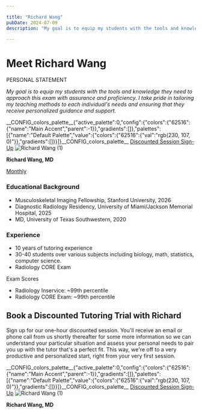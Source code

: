 ```yaml
---

title: "Richard Wang"
pubDate: 2024-07-09
description: "My goal is to equip my students with the tools and knowledge they need to approach this exam with assurance and proficiency. I take pride in tailoring my t"

---
```



# Meet Richard Wang

PERSONAL STATEMENT

_My goal is to equip my students with the tools and knowledge they need to approach this exam with assurance and proficiency. I take pride in tailoring my teaching methods to each individual's needs and ensuring that they receive personalized guidance and support._

\_\_CONFIG\_colors\_palette\_\_{"active\_palette":0,"config":{"colors":{"62516":{"name":"Main Accent","parent":-1}},"gradients":\[\]},"palettes":\[{"name":"Default Palette","value":{"colors":{"62516":{"val":"rgb(230, 107, 0)"}},"gradients":\[\]}}\]}\_\_CONFIG\_colors\_palette\_\_ [Discounted Session Sign-Up](/purchase-discounted-session/) ![](https://i2xfwztd2ksbegse.public.blob.vercel-storage.com/wp/2024/07/Richard-Wang-1.webp "Richard Wang (1)")

**Richard Wang, MD**

[Monthly](#)

### Educational Background

- Musculoskeletal Imaging Fellowship, Stanford University, 2026
- Diagnostic Radiology Residency, University of Miami/Jackson Memorial Hospital, 2025
- MD, University of Texas Southwestern, 2020

### Experience

- 10 years of tutoring experience
- 30-40 students over various subjects including biology, math, statistics, computer science.
- Radiology CORE Exam

Exam Scores

- Radiology Inservice: ~99th percentile
- Radiology CORE Exam: ~99th percentile

## Book a Discounted Tutoring Trial with Richard

Sign up for our one-hour discounted session. You'll receive an email or phone call from us shortly thereafter for some more information so we can understand your particular situation and assess your personal needs to pair you up with the tutor that's a perfect fit. This way, we're off to a very productive and personalized start, right from your very first session.

\_\_CONFIG\_colors\_palette\_\_{"active\_palette":0,"config":{"colors":{"62516":{"name":"Main Accent","parent":-1}},"gradients":\[\]},"palettes":\[{"name":"Default Palette","value":{"colors":{"62516":{"val":"rgb(230, 107, 0)"}},"gradients":\[\]}}\]}\_\_CONFIG\_colors\_palette\_\_ [Discounted Session Sign-Up](/purchase-discounted-session/) ![](https://i2xfwztd2ksbegse.public.blob.vercel-storage.com/wp/2024/07/Richard-Wang-1.webp "Richard Wang (1)")

**Richard Wang, MD**
